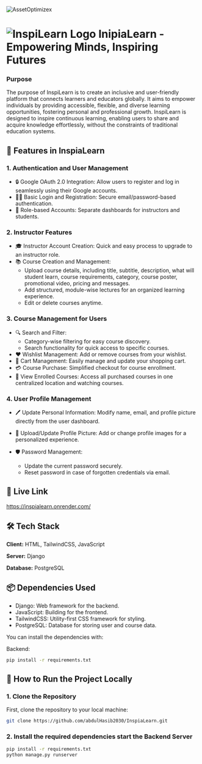 ![AssetOptimizex](https://i.ibb.co.com/4wcPPSVm/screenshot-5.png)
# ![InspiLearn Logo](https://i.ibb.co.com/xDxqnBF/favi.png) InipiaLearn - Empowering Minds, Inspiring Futures

### Purpose
The purpose of InspiLearn is to create an inclusive and user-friendly platform that connects learners and educators globally. It aims to empower individuals by providing accessible, flexible, and diverse learning opportunities, fostering personal and professional growth. InspiLearn is designed to inspire continuous learning, enabling users to share and acquire knowledge effortlessly, without the constraints of traditional education systems.


## 🚀 Features in InspiaLearn

### 1.  Authentication and User Management

- 🔒 Google OAuth 2.0 Integration: Allow users to register and log in seamlessly using their Google accounts.
- 🧑‍💻 Basic Login and Registration: Secure email/password-based authentication.
- 👥 Role-based Accounts: Separate dashboards for instructors and students.

### 2. Instructor Features
- 🎓 Instructor Account Creation: Quick and easy process to upgrade to an instructor role.
- 📚 Course Creation and Management:
  - Upload course details, including title, subtitle, description, what will student learn, course requirements, category, course poster, promotional video, pricing and messages.
  - Add structured, module-wise lectures for an organized learning experience.
  - Edit or delete courses anytime.
### 3. Course Management for Users
- 🔍 Search and Filter:
  - Category-wise filtering for easy course discovery.
  - Search functionality for quick access to specific courses.
- ❤️ Wishlist Management: Add or remove courses from your wishlist.
- 🛒 Cart Management: Easily manage and update your shopping cart.
- 💳 Course Purchase: Simplified checkout for course enrollment.
- 📖 View Enrolled Courses: Access all purchased courses in one centralized location and watching courses.

### 4. User Profile Management
- 🖊️ Update Personal Information: Modify name, email, and profile picture directly from the user dashboard.

- 📁 Upload/Update Profile Picture: Add or change profile images for a personalized experience.
- 🛡️ Password Management:
  - Update the current password securely.
  - Reset password in case of forgotten credentials via email.
## 🔗 Live Link

https://inspialearn.onrender.com/
## 🛠️ Tech Stack

**Client:** HTML, TailwindCSS, JavaScript

**Server:** Django

**Database:** PostgreSQL

## 📦 Dependencies Used

- Django: Web framework for the backend.
- JavaScript: Building for the frontend.
- TailwindCSS: Utility-first CSS framework for styling.
- PostgreSQL: Database for storing user and course data.

You can install the dependencies with:

Backend:
```bash
pip install -r requirements.txt
```

## 🚀 How to Run the Project Locally

### 1. Clone the Repository

First, clone the repository to your local machine:
```bash
git clone https://github.com/abdulHasib2030/InspiaLearn.git
```
### 2. Install the required dependencies start the Backend Server
```bash
pip install -r requirements.txt
python manage.py runserver
```







